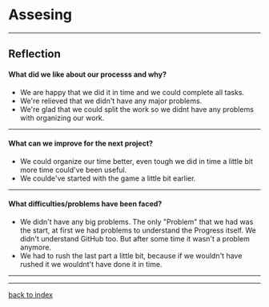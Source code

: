 # Assesing 
<hr>

## Reflection

#### What did we like about our processs and why? 

<ul> 
<li> We are happy that we did it in time and we could complete all tasks.</li>
<li> We're relieved that we didn't have any major problems. </li>
<li> We're glad that we could split the work so we didnt have any problems with organizing our work.</li>
</ul>

<hr> 

#### What can we improve for the next project? 
<ul>
<li> We could organize our time better, even tough we did in time a little bit more time could've been useful.</li>
<li> We coulde've started with the game a little bit earlier.</li>
</ul>

<hr> 

#### What difficulties/problems have been faced? 
<ul>
<li>We didn't have any big problems. The only "Problem" that we had was the start, at first we had problems to understand the Progress itself. We didn't understand GitHub too. But after some time it wasn't a problem anymore.</li>

<li>We had to rush the last part a little bit, because if we wouldn't have rushed it we wouldnt't have done it in time.</li>
</ul>

<hr>



</p>



<hr>

[back to index](README.md)

